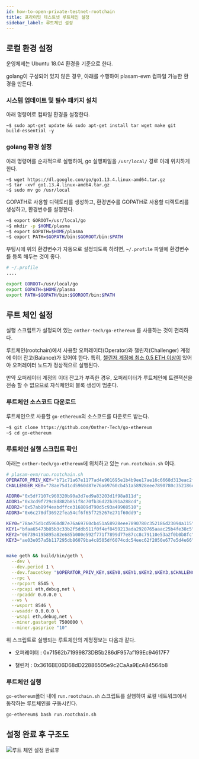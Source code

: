```yaml
---
id: how-to-open-private-testnet-rootchain
title: 프라이빗 테스트넷 루트체인 설정
sidebar_label: 루트체인 설정
---
```

## 로컬 환경 설정

운영체제는 Ubuntu 18.04 환경을 기준으로 한다.

golang이 구성되어 있지 않은 경우, 아래를 수행하여 plasam-evm 컴파일 가능한 환경을 만든다.

### 시스템 업데이트 및 필수 패키지 설치

아래 명령어로 컴파일 환경을 설정한다.

```shell
~$ sudo apt-get update && sudo apt-get install tar wget make git build-essential -y
```

### golang 환경 설정

아래 명령어를 순차적으로 실행하여, go 실행파일을 `/usr/local/` 경로 아래 위치하게 한다.

```shell
~$ wget https://dl.google.com/go/go1.13.4.linux-amd64.tar.gz
~$ tar -xvf go1.13.4.linux-amd64.tar.gz
~$ sudo mv go /usr/local
```

GOPATH로 사용할 디렉토리를 생성하고, 환경변수를 
GOPATH로 사용할 디렉토리를 생성하고, 환경변수를 설정한다.

```bash
~$ export GOROOT=/usr/local/go
~$ mkdir -p $HOME/plasma
~$ export GOPATH=$HOME/plasma
~$ export PATH=$GOPATH/bin:$GOROOT/bin:$PATH
```

부팅시에 위의 환경변수가 자동으로 설정되도록 하려면, `~/.profile` 파일에 환경변수를 등록 해두는 것이 좋다.

```sh
# ~/.profile
....

export GOROOT=/usr/local/go
export GOPATH=$HOME/plasma
export PATH=$GOPATH/bin:$GOROOT/bin:$PATH
```

## 루트 체인 설정

실행 스크립트가 설정되어 있는 `onther-tech/go-ethereum` 를 사용하는 것이 편리하다.

루트체인(rootchain)에서 사용할 오퍼레이터(Operator)와 챌린저(Challenger) 계정에 이더 잔고(Balance)가 있어야 한다. 특히, <U>챌린저 계정에 최소 0.5 ETH 이상이</U> 있어야 오퍼레이터 노드가 정상적으로 실행된다.

만약 오퍼레이터 계정의 이더 잔고가 부족한 경우, 오퍼레이터가 루트체인에 트랜잭션을 전송 할 수 없으므로 자식체인의 블록 생성이 멈춘다.

### 루트체인 소스코드 다운로드

루트체인으로 사용할 `go-ethereum`의 소스코드를 다운로드 받는다.

```bash
~$ git clone https://github.com/Onther-Tech/go-ethereum
~$ cd go-ethereum
```

### 루트체인 실행 스크립트 확인

아래는 `onther-tech/go-ethereum`에 위치하고 있는 `run.rootchain.sh` 이다.

```bash
# plasam-evm/run.rootchain.sh
OPERATOR_PRIV_KEY="b71c71a67e1177ad4e901695e1b4b9ee17ae16c6668d313eac2f96dbcda3f291"
CHALLENGER_KEY="78ae75d1cd5960d87e76a69760cb451a58928eee7890780c352186d23094a114"

ADDR0="0x5df7107c960320b90a3d7ed9a83203d1f98a811d";
ADDR1="0x3cd9f729c8d882b851f8c70fb36d22b391a288cd";
ADDR2="0x57ab89f4eabdffce316809d790d5c93a49908510";
ADDR3="0x6c278df36922fea54cf6f65f725267e271f60dd9";

KEY0="78ae75d1cd5960d87e76a69760cb451a58928eee7890780c352186d23094a115";
KEY1="bfaa65473b85b3c33b2f5ddb511f0f4ef8459213ada2920765aaac25b4fe38c5";
KEY2="067394195895a82e685b000e592f771f7899d77e87cc8c79110e53a2f0b0b8fc";
KEY3="ae03e057a5b117295db86079ba4c8505df6074cdc54eec62f2050e677e5d4e66";


make geth && build/bin/geth \
  --dev \
  --dev.period 1 \
  --dev.faucetkey "$OPERATOR_PRIV_KEY,$KEY0,$KEY1,$KEY2,$KEY3,$CHALLENGER_KEY" \
  --rpc \
  --rpcport 8545 \
  --rpcapi eth,debug,net \
  --rpcaddr 0.0.0.0 \
  --ws \
  --wsport 8546 \
  --wsaddr 0.0.0.0 \
  --wsapi eth,debug,net \
  --miner.gastarget 7500000 \
  --miner.gasprice "10"
```

위 스크립트로 실행되는 루트체인의 계정정보는 다음과 같다.

- 오퍼레이터 : 0x71562b71999873DB5b286dF957af199Ec94617F7

- 챌린저 : 0x3616BE06D68dD22886505e9c2CaAa9EcA84564b8

### 루트체인 실행

`go-ethereum`폴더 내에 `run.rootchain.sh` 스크립트를 실행하여 로컬 네트워크에서 동작하는 루트체인을 구동시킨다.

```bash
go-ethereum$ bash run.rootchain.sh
```


## 설정 완료 후 구조도
![루트 체인 설정 완료후](assets/guides_private_testnet_rootchain.png)
